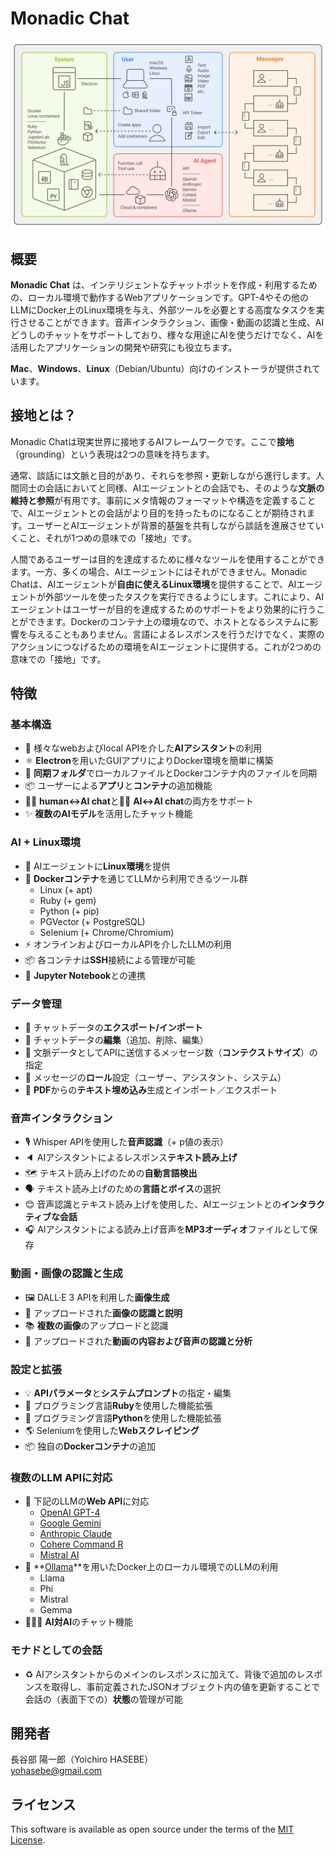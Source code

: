 # Monadic Chat

![Monadic Chat Architecture](./assets/images/monadic-chat-architecture.svg ':size=800')

## 概要

**Monadic Chat** は、インテリジェントなチャットボットを作成・利用するための、ローカル環境で動作するWebアプリケーションです。GPT-4やその他のLLMにDocker上のLinux環境を与え、外部ツールを必要とする高度なタスクを実行させることができます。音声インタラクション、画像・動画の認識と生成、AIどうしのチャットをサポートしており、様々な用途にAIを使うだけでなく、AIを活用したアプリケーションの開発や研究にも役立ちます。

**Mac**、**Windows**、**Linux**（Debian/Ubuntu）向けのインストーラが提供されています。

## 接地とは？

Monadic Chatは現実世界に接地するAIフレームワークです。ここで**接地**（grounding）という表現は2つの意味を持ちます。

通常、談話には文脈と目的があり、それらを参照・更新しながら進行します。人間同士の会話においてと同様、AIエージェントとの会話でも、そのような**文脈の維持と参照**が有用です。事前にメタ情報のフォーマットや構造を定義することで、AIエージェントとの会話がより目的を持ったものになることが期待されます。ユーザーとAIエージェントが背景的基盤を共有しながら談話を進展させていくこと、それが1つめの意味での「接地」です。

人間であるユーザーは目的を達成するために様々なツールを使用することができます。一方、多くの場合、AIエージェントにはそれができません。Monadic Chatは、AIエージェントが**自由に使えるLinux環境**を提供することで、AIエージェントが外部ツールを使ったタスクを実行できるようにします。これにより、AIエージェントはユーザーが目的を達成するためのサポートをより効果的に行うことができます。Dockerのコンテナ上の環境なので、ホストとなるシステムに影響を与えることもありません。言語によるレスポンスを行うだけでなく、実際のアクションにつなげるための環境をAIエージェントに提供する。これが2つめの意味での「接地」です。

## 特徴

### 基本構造

- 🤖 様々なwebおよびlocal APIを介した**AIアシスタント**の利用
- ⚛️ **Electron**を用いたGUIアプリによりDocker環境を簡単に構築
- 📁 **同期フォルダ**でローカルファイルとDockerコンテナ内のファイルを同期
- 📦 ユーザーによる**アプリ**と**コンテナ**の追加機能
- 👩💬 **human↔️AI chat**と🤖💬 **AI↔️AI chat**の両方をサポート
- ✨ **複数のAIモデル**を活用したチャット機能

### AI + Linux環境

- 🐧 AIエージェントに**Linux環境**を提供
- 🐳 **Dockerコンテナ**を通じてLLMから利用できるツール群
  - Linux (+ apt)
  - Ruby (+ gem)
  - Python (+ pip)
  - PGVector (+ PostgreSQL)
  - Selenium (+ Chrome/Chromium)
- ⚡️ オンラインおよびローカルAPIを介したLLMの利用
- 📦 各コンテナは**SSH**接続による管理が可能
- 📓 **Jupyter Notebook**との連携

### データ管理

- 💾 チャットデータの**エクスポート/インポート**
- 📝 チャットデータの**編集**（追加、削除、編集）
- 💬 文脈データとしてAPIに送信するメッセージ数（**コンテクストサイズ**）の指定
- 📜 メッセージの**ロール**設定（ユーザー、アシスタント、システム）
- 🔢 **PDF**からの**テキスト埋め込み**生成とインポート／エクスポート

### 音声インタラクション

- 🎙️ Whisper APIを使用した**音声認識**（+ p値の表示）
- 🔈 AIアシスタントによるレスポンス**テキスト読み上げ**
- 🗺️ テキスト読み上げのための**自動言語検出**
- 🗣️ テキスト読み上げのための**言語とボイス**の選択
- 😊 音声認識とテキスト読み上げを使用した、AIエージェントとの**インタラクティブな会話**
- 🎧 AIアシスタントによる読み上げ音声を**MP3オーディオ**ファイルとして保存

### 動画・画像の認識と生成

- 🖼️ DALL·E 3 APIを利用した**画像生成**
- 👀 アップロードされた**画像の認識と説明**
- 📚 **複数の画像**のアップロードと認識
- 🎥 アップロードされた**動画の内容および音声の認識と分析**

### 設定と拡張

- 💡 **APIパラメータ**と**システムプロンプト**の指定・編集
- 💎 プログラミング言語**Ruby**を使用した機能拡張
- 🐍 プログラミング言語**Python**を使用した機能拡張
- 🌎 Seleniumを使用した**Webスクレイピング**
- 📦 独自の**Dockerコンテナ**の追加


### 複数のLLM APIに対応

- 👥 下記のLLMの**Web API**に対応
  - [OpenAI GPT-4](https://platform.openai.com/docs/overview)
  - [Google Gemini](https://ai.google.dev/gemini-api)
  - [Anthropic Claude](https://www.anthropic.com/api)
  - [Cohere Command R](https://cohere.com/)
  - [Mistral AI](https://docs.mistral.ai/api/)
- 🦙 **[Ollama](https://ollama.com/)**を用いたDocker上のローカル環境でのLLMの利用
  - Llama
  - Phi
  - Mistral
  - Gemma
- 🤖💬🤖 **AI対AI**のチャット機能

### モナドとしての会話

- ♻️   AIアシスタントからのメインのレスポンスに加えて、背後で追加のレスポンスを取得し、事前定義されたJSONオブジェクト内の値を更新することで会話の（表面下での）**状態**の管理が可能

## 開発者

長谷部 陽一郎（Yoichiro HASEBE）<br />
[yohasebe@gmail.com](yohasebe@gmail.com)

## ライセンス

This software is available as open source under the terms of the [MIT License](https://opensource.org/licenses/MIT).

